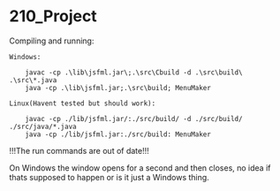 # 210_Project

Compiling and running:

    Windows:

        javac -cp .\lib\jsfml.jar\;.\src\Cbuild -d .\src\build\ .\src\*.java
        java -cp .\lib\jsfml.jar;.\src\build; MenuMaker

    Linux(Havent tested but should work):

        javac -cp ./lib/jsfml.jar/:./src/build/ -d ./src/build/ ./src/java/*.java
        java -cp ./lib/jsfml.jar:./src/build: MenuMaker

!!!The run commands are out of date!!!

On Windows the window opens for a second and then closes, no idea if thats supposed to happen or is it just a Windows thing.
